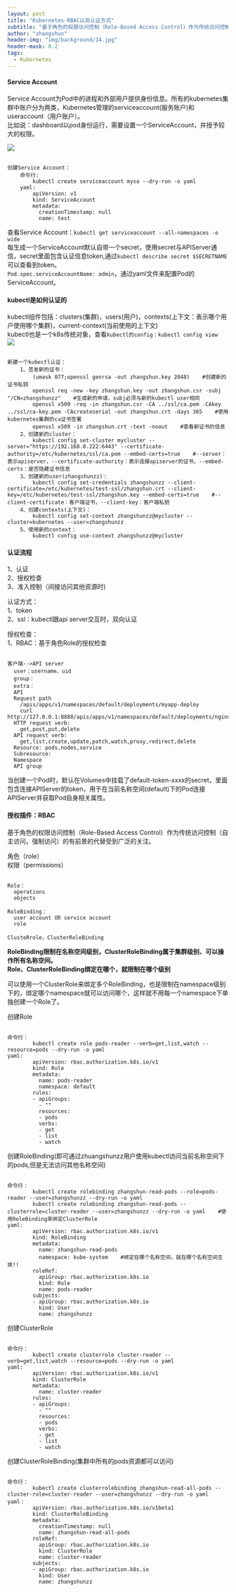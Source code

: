 ```yaml
---
layout: post
title: "Kubernetes-RBAC以及认证方式"
subtitle: "基于角色的权限访问控制（Role-Based Access Control）作为传统访问控制（自主访问，强制访问）的有前景的代替受到广泛的关注。"
author: "zhangshun"
header-img: "img/background/14.jpg"
header-mask: 0.2
tags:
  - Kubernetes
---
```


#### Service Account


Service Account为Pod中的进程和外部用户提供身份信息。所有的kubernetes集群中账户分为两类，Kubernetes管理的serviceaccount(服务账户)和useraccount（用户账户）。<br>
比如说：dashboard以pod身份运行，需要设置一个ServiceAccount，并授予较大的权限。

![](/img/in-post/2019-09-05-Kubernetes-RBAC以及认证方式/ServiceAccount.png)

```

创建Service Account：
	命令行:
		kubectl create serviceaccount mysa --dry-run -o yaml
	yaml:
		apiVersion: v1
        kind: ServiceAccount
        metadata:
          creationTimestamp: null
          name: test

```

查看Service Account：`kubectl get serviceaccount --all-namespaces -o wide`<br>
每生成一个ServiceAccount默认自带一个secret，使用secret与APIServer通信，secret里面包含认证信息token,通过`kubectl describe secret $SECRETNAME`可以查看到token。<br>
`Pod.spec.serviceAccountName: admin`，通过yaml文件来配置Pod的ServiceAccount。

#### kubectl是如何认证的

kubectl组件包括：clusters(集群)，users(用户)，contexts(上下文：表示哪个用户使用哪个集群)，current-context(当前使用的上下文)<br>
kubectl也是一个k8s传统对象，查看`kubectl的config：kubectl config view`<br>
![](/img/in-post/2019-09-05-Kubernetes-RBAC以及认证方式/Kubectl.png)

```

新建一个kubectl认证：
    1、签发新的证书：
        (umask 077;openssl genrsa -out zhangshun.key 2048)    #创建新的证书私钥
        openssl req -new -key zhangshun.key -out zhangshun.csr -subj "/CN=zhangshunzz"    #生成新的申请，subj必须与新的kubectl user相同
        openssl x509 -req -in zhangshun.csr -CA ../ssl/ca.pem -CAkey ../ssl/ca-key.pem -CAcreateserial -out zhangshun.crt -days 365    #使用kubernetes集群的ca证书签署
        openssl x509 -in zhangshun.crt -text -noout    #查看新证书的信息
    2、创建新的cluster：
        kubectl config set-cluster mycluster --server="https://192.168.0.222:6443" --certificate-authority=/etc/kubernetes/ssl/ca.pem --embed-certs=true    #--server：表示apiserver，--certificate-authority：表示连接apiserver的证书，--embed-certs：是否隐藏证书信息
    3、创建新的user(zhangshunzz)：
        kubectl config set-credentials zhangshunzz --client-certificate=/etc/kubernetes/test-ssl/zhangshun.crt --client-key=/etc/kubernetes/test-ssl/zhangshun.key --embed-certs=true    #--client-certificate：客户端证书，--client-key：客户端私钥
    4、创建contexts(上下文)：
        kubectl config set-context zhangshunzz@mycluster --cluster=kubernetes --user=zhangshunzz
    5、使用新的context：
        kubectl config use-context zhangshunzz@mycluster

```

#### 认证流程

1、认证<br>
2、授权检查<br>
3、准入控制（间接访问其他资源时)

认证方式：<br>
1、token<br>
2、ssl：kubectl跟api server交互时，双向认证

授权检查：<br>
1、RBAC：基于角色Role的授权检查

```

客户端-->API server
  user：username、uid
  group：
  extra：
  API
  Request path
    /apis/apps/v1/namespaces/default/deployments/myapp-deploy
    curl http://127.0.0.1:8888/apis/apps/v1/namespaces/default/deployments/nginx
  HTTP request verb:
    get,post,put,delete
  API request verb:
    get,list,create,update,patch,watch,proxy,redirect,delete
  Resource: pods,nodes,service
  Subresource:
  Namespace
  API group

```

当创建一个Pod时，默认在Volumes中挂载了default-token-xxxx的secret，里面包含连接APIServer的token，用于在当前名称空间(default)下的Pod连接APIServer并获取Pod自身相关属性。

#### 授权插件：RBAC

基于角色的权限访问控制（Role-Based Access Control）作为传统访问控制（自主访问，强制访问）的有前景的代替受到广泛的关注。<br>

角色（role）<br>
权限（permissions）

```

Role：
  operations
  objects

RoleBinding：
  user account OR service account
  role

ClusteRrole，ClusterRoleBinding

```

**RoleBinding限制在名称空间级别，ClusterRoleBinding属于集群级别、可以操作所有名称空间。**<br>
**Role、ClusterRoleBinding绑定在哪个，就限制在哪个级别**

可以使用一个ClusterRole来绑定多个RoleBinding，也是限制在namespace级别下的，绑定哪个namespace就可以访问哪个，这样就不用每一个namespace下单独创建一个Role了。

创建Role<br>
```

命令行：
        kubectl create role pods-reader --verb=get,list,watch --resource=pods --dry-run -o yaml 
yaml:
		apiVersion: rbac.authorization.k8s.io/v1
		kind: Role
		metadata:
  		  name: pods-reader
  		  namespace: default
		rules:
		- apiGroups:
  		  - ""
  		  resources:
  		  - pods
  		  verbs:
  		  - get
  		  - list
  		  - watch

```

创建RoleBinding(即可通过zhuangshunzz用户使用kubectl访问当前名称空间下的pods,但是无法访问其他名称空间)<br>
```

命令行：
        kubectl create rolebinding zhangshun-read-pods --role=pods-reader --user=zhangshunzz --dry-run -o yaml
        kubectl create rolebinding zhangshun-read-pods --clusterrole=cluster-reader --user=zhangshunzz --dry-run -o yaml    #使用RoleBinding来绑定ClusterRole
yaml:
		apiVersion: rbac.authorization.k8s.io/v1
		kind: RoleBinding
		metadata:
		  name: zhangshun-read-pods
		  namespace: kube-system    #绑定在哪个名称空间，就在哪个名称空间生效!!
		roleRef:
		  apiGroup: rbac.authorization.k8s.io
		  kind: Role
  		  name: pods-reader
		subjects:
		- apiGroup: rbac.authorization.k8s.io
  		  kind: User
  		  name: zhangshunzz

```

创建ClusterRole<br>

```

命令行：
        kubectl create clusterrole cluster-reader --verb=get,list,watch --resource=pods --dry-run -o yaml
yaml:
		apiVersion: rbac.authorization.k8s.io/v1
		kind: ClusterRole
		metadata:
		  name: cluster-reader
		rules:
		- apiGroups:
		  - ""
		  resources:
		  - pods
		  verbs:
		  - get
		  - list
		  - watch

```

创建ClusterRoleBinding(集群中所有的pods资源都可以访问)<br>

```

命令行：
        kubectl create clusterrolebinding zhangshun-read-all-pods --cluster-role=cluster-reader --user=zhangshunzz --dry-run -o yaml
yaml：
		apiVersion: rbac.authorization.k8s.io/v1beta1
		kind: ClusterRoleBinding
		metadata:
		  creationTimestamp: null
		  name: zhangshun-read-all-pods
		roleRef:
		  apiGroup: rbac.authorization.k8s.io
		  kind: ClusterRole
		  name: cluster-reader
		subjects:
		- apiGroup: rbac.authorization.k8s.io
		  kind: User
		  name: zhangshunzz

```